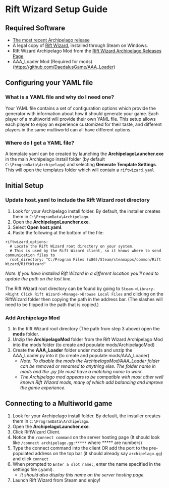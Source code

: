 # Rift Wizard Setup Guide

## Required Software

- [The most recent Archipelago release](https://github.com/ArchipelagoMW/Archipelago/releases)
- A legal copy of [Rift Wizard](https://store.steampowered.com/app/1271280/Rift_Wizard),
installed through Steam on Windows.
- Rift Wizard Archipelago Mod from
  the [Rift Wizard Archipelago Releases Page](https://github.com/TheBigSalarius/RiftWizardArchipelagoMod/releases/)
- AAA_Loader Mod (Required for mods) (https://github.com/DaedalusGame/AAA_Loader)

## Configuring your YAML file

### What is a YAML file and why do I need one?

Your YAML file contains a set of configuration options which provide the generator with information about how it should
generate your game. Each player of a multiworld will provide their own YAML file. This setup allows each player to enjoy
an experience customized for their taste, and different players in the same multiworld can all have different options.

### Where do I get a YAML file?

A template yaml can be created by launching the **ArchipelagoLauncher.exe** in the main Archipelago install folder 
(by default `C:\ProgramData\Archipelago`) and selecting **Generate Template Settings**. This will open the templates folder
which will contain a `riftwizard.yaml`

## Initial Setup
### Update host.yaml to include the Rift Wizard root directory

1. Look for your Archipelago install folder. By default, the installer creates them in `C:\ProgramData\Archipelago`.
2. Open the **ArchipelagoLauncher.exe**.
3. Select **Open host.yaml**.
3. Paste the following at the bottom of the file:
```
riftwizard_options:
  # Locate the Rift Wizard root directory on your system.
  # This is used by the Rift Wizard client, so it knows where to send communication files to
  root_directory: "C:/Program Files (x86)/Steam/steamapps/common/Rift Wizard/RiftWizard"
```
*Note: If you have installed Rift Wizard in a different location you'll need to update the path on the last line.*

The Rift Wizard root directory can be found by going to 
`Steam->Library->Right Click Rift Wizard->Manage->Browse Local Files` and clicking on the RiftWizard folder then
copying the path in the address bar. (The slashes will need to be flipped in the path that is copied.)

### Add Archipelago Mod

1. In the Rift Wizard root directory (The path from step 3 above) open the **mods** folder.
2. Unzip the **ArchipelagoMod** folder from the Rift Wizard Archipelago Mod into the mods folder 
(to create and populate mods/ArchipelagoMod) 
3. Create the **AAA_Loader** folder under mods and unzip the AAA_Loader.py into it (to create and populate mods/AAA_Loader) 
   * _Note: To disable the mods the ArchipelagoMod/AAA_Loader folder can be removed or renamed to anything else. 
The folder name in mods and the .py file must have a matching name to work._
   * _The Archipelago mod appears to be compatible with most other well known Rift Wizard mods, 
many of which add balancing and improve the game experience._

## Connecting to a Multiworld game

1. Look for your Archipelago install folder. By default, the installer creates them in `C:\ProgramData\Archipelago`.
2. Open the **ArchipelagoLauncher.exe**.
3. Click RiftWizard Client.
4. Notice the `/connect command` on the server hosting page (It should look like `/connect archipelago.gg:*****`
   where ***** are numbers)
5. Type the connect command into the client OR add the port to the pre-populated address on the top bar (it should
   already say `archipelago.gg`) and click `connect`
6. When prompted to `Enter a slot name:`, enter the name specified in the settings file (.yaml).
   * _It should also display this name on the server hosting page._
7. Launch Rift Wizard from Steam and enjoy!
